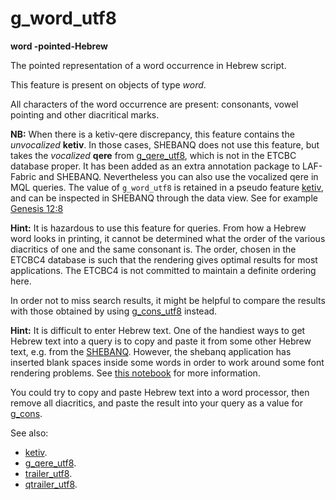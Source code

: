 # g_word_utf8

**word -pointed-Hebrew**


The pointed representation of a word occurrence in Hebrew script.

This feature is present on objects of type *word*.

All characters of the word occurrence are present: consonants, vowel pointing and other diacritical marks.

**NB:**
When there is a ketiv-qere discrepancy, this feature contains the *unvocalized* **ketiv**.
In those cases, SHEBANQ does not use this feature, but takes the *vocalized* **qere** from
[g_qere_utf8](g_qere_utf8),
which is not in the ETCBC database proper. It has been added as an extra annotation package to LAF-Fabric and SHEBANQ.
Nevertheless you can also use the vocalized qere in MQL queries.
The value of `g_word_utf8` is retained in a pseudo feature [ketiv](ketiv), and can be inspected in SHEBANQ
through the data view.
See for example [Genesis 12:8](https://shebanq.ancient-data.org/hebrew/text?book=Genesis&chapter=12&verse=8&tp=txt_p)

**Hint:**
It is hazardous to use this feature for queries. From how a Hebrew word looks in printing, it cannot be determined what the
order of the various diacritics of one and the same consonant is.
The order, chosen in the ETCBC4 database is such that the rendering gives optimal results for most applications.
The ETCBC4 is not committed to maintain a definite ordering here.

In order not to miss search results, it might be helpful to compare the results with those obtained by using
[g_cons_utf8](g_cons_utf8) instead.

**Hint:**
It is difficult to enter Hebrew text. One of the handiest ways to get Hebrew text into a query is to copy and paste it
from some other Hebrew text, e.g. from the [SHEBANQ](https://shebanq.ancient-data.org).
However, the shebanq application has inserted blank spaces inside some words in order to work around some font rendering
problems. See [this notebook](https://shebanq.ancient-data.org/shebanq/static/docs/tools/shebanq/font-rendering.html)
for more information.

You could try to copy and paste Hebrew text into a word processor, then remove all diacritics, and paste the result into
your query as a value for [g_cons](g_cons).

See also:

* [ketiv](ketiv). 
* [g_qere_utf8](g_qere_utf8). 
* [trailer_utf8](trailer_utf8). 
* [qtrailer_utf8](qtrailer_utf8). 
